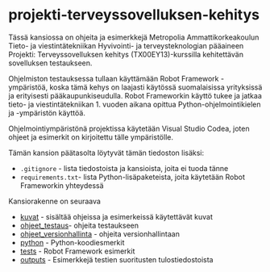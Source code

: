# projekti-terveyssovelluksen-kehitys

Tässä kansiossa on ohjeita ja esimerkkejä Metropolia Ammattikorkeakoulun Tieto- ja viestintätekniikan Hyvivointi- ja terveysteknologian pääaineen Projekti: Terveyssovelluksen kehitys (TX00EY13)-kurssilla kehitettävän sovelluksen testaukseen.

Ohjelmiston testauksessa tullaan käyttämään Robot Framework -ympäristöä, koska tämä kehys on laajasti käytössä suomalaisissa yrityksissä ja erityisesti pääkaupunkiseudulla. Robot Frameworkin käyttö tukee ja jatkaa tieto- ja viestintätekniikan 1. vuoden aikana opittua Python-ohjelmointikielen ja -ympäristön käyttöä.

Ohjelmointiympäristönä projektissa käytetään Visual Studio Codea, joten ohjeet ja esimerkit on kirjoitettu tälle ympäristölle.

Tämän kansion päätasolta löytyvät tämän tiedoston lisäksi:
- `.gitignore` - lista tiedostoista ja kansioista, joita ei tuoda tänne
- `requirements.txt`- lista Python-lisäpaketeista, joita käytetään Robot Frameworkin yhteydessä

Kansiorakenne on seuraava
- [kuvat](./kuvat) - sisältää ohjeissa ja esimerkeissä käytettävät kuvat
- [ohjeet_testaus](./ohjeet_testaus)- ohjeita testaukseen
- [ohjeet_versionhallinta](./ohjeet_versionhallinta) - ohjeita versionhallintaan
- [python](./python) - Python-koodiesmerkit
- [tests](./tests) - Robot Framework esimerkit
- [outputs](./outputs) - Esimerkkejä testien suoritusten tulostiedostoista
